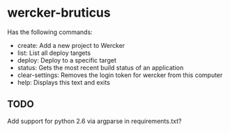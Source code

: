 wercker-bruticus
================

Has the following commands:
* create: Add a new project to Wercker
* list: List all deploy targets
* deploy: Deploy to a specific target
* status: Gets the most recent build status of an application
* clear-settings: Removes the login token for wercker from this computer
* help: Displays this text and exits


TODO
----
Add support for python 2.6 via argparse in requirements.txt?
